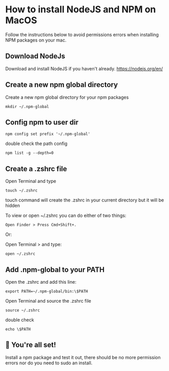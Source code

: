 # How to install NodeJS and NPM on MacOS

Follow the instructions below to avoid permissions errors when installing NPM packages on your mac.

## Download NodeJs

Download and install NodeJS if you haven't already.
<https://nodejs.org/en/>

## Create a new npm global directory

Create a new npm global directory for your npm packages

```
mkdir ~/.npm-global
```

## Config npm to user dir

```
npm config set prefix '~/.npm-global'
```

double check the path config

```
npm list -g --depth=0
```

## Create a .zshrc file

Open Terminal and type

```
touch ~/.zshrc
```

touch command will create the .zshrc in your current directory but it will be hidden

To view or open ~/.zshrc you can do either of two things:

`Open Finder > Press Cmd+Shift+.`

Or:

Open Terminal > and type: 

```
open ~/.zshrc
```

## Add .npm-global to your PATH

Open the .zshrc and add this line:

```
export PATH=~/.npm-global/bin:\$PATH
```

Open Terminal and source the .zshrc file

```
source ~/.zshrc
```

double check

```
echo \$PATH
```

## 🎉 You're all set!

Install a npm package and test it out, there should be no more permission errors nor do you need to sudo an install.

